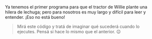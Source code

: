 Ya tenemos el primer programa para que el tractor de Willie plante una hilera de lechuga; pero para nosotros es muy largo y difícil para leer y entender.  ¡Eso no está bueno!

> Mirá este código y tratá de imaginar qué sucederá cuando lo ejecutes. Pensá si hace lo mismo que el anterior. :wink: